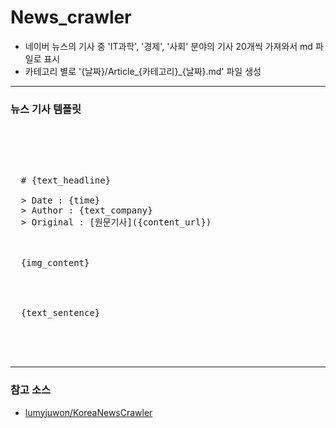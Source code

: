 # News_crawler
- 네이버 뉴스의 기사 중 'IT과학', '경제', '사회' 분야의 기사 20개씩 가져와서 md 파일로 표시
- 카테고리 별로 '{날짜}/Article_{카테고리}_{날짜}.md' 파일 생성

___

### 뉴스 기사 템플릿
<br/>
<pre>
  <br/>
  <!-- 타이틀 -->
  # {text_headline}
  <!-- 기사 정보 -->
  > Date : {time}  
  > Author : {text_company}  
  > Original : [원문기사]({content_url})  
  <br/>
  <!-- 대표 이미지 -->
  {img_content}
  <br/><br/>
  <!-- 기사 본문 -->
  {text_sentence}
  <br/><br/><br/>
</pre>

___

### 참고 소스
- [lumyjuwon/KoreaNewsCrawler](https://github.com/lumyjuwon/KoreaNewsCrawler)
